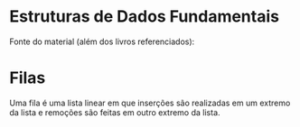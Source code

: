 # Estruturas de Dados Fundamentais
  
Fonte do material (além dos livros referenciados):


# Filas

Uma fila é uma lista linear em que inserções são realizadas em um extremo da lista e remoções são feitas em outro extremo da lista.


